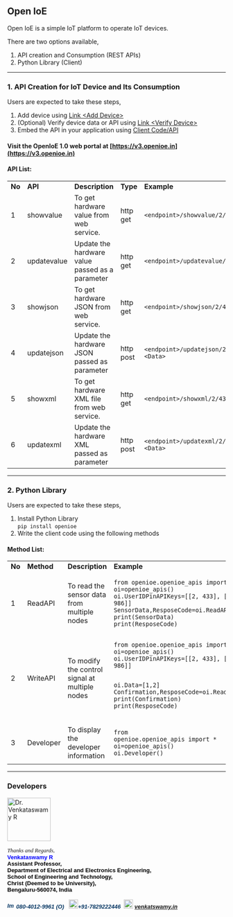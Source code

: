 ## Open IoE

Open IoE is a simple IoT platform to operate IoT devices.

There are two options available,

1.  API creation and Consumption (REST APIs)
2.  Python Library (Client)

---

### 1\. API Creation for IoT Device and Its Consumption

Users are expected to take these steps,

1.  Add device using [Link \<Add Device>](http://gnanodaya.org:8080/openioe/device.jsp)
2.  (Optional) Verify device data or API using [Link \<Verify Device>](http://gnanodaya.org:8080/openioe/console.jsp)
3.  Embed the API in your application using [Client Code/API](http://gnanodaya.org:8080/openioe/embed.jsp)

#### Visit the OpenIoE 1.0 web portal at [https://v3.openioe.in](https://v3.openioe.in)

#### API List:

<table><tbody><tr><td><strong>No</strong></td><td><strong>API</strong></td><td><strong>Description</strong></td><td><strong>Type</strong></td><td><strong>Example</strong></td></tr><tr><td>1</td><td>showvalue</td><td>To get hardware value from web service.</td><td>http get</td><td><pre><code class="language-plaintext">&lt;endpoint&gt;/showvalue/2/433</code></pre></td></tr><tr><td>2</td><td>updatevalue</td><td>Update the hardware value passed as a parameter</td><td>http get</td><td><pre><code class="language-plaintext">&lt;endpoint&gt;/updatevalue/2/433/2</code></pre></td></tr><tr><td>3</td><td>showjson</td><td>To get hardware JSON from web service.</td><td>http get</td><td><pre><code class="language-plaintext">&lt;endpoint&gt;/showjson/2/433</code></pre></td></tr><tr><td>4</td><td>updatejson</td><td>Update the hardware JSON passed as parameter</td><td>http post</td><td><pre><code class="language-plaintext">&lt;endpoint&gt;/updatejson/2/433 &lt;Data&gt;</code></pre></td></tr><tr><td>5</td><td>showxml</td><td>To get hardware XML file from web service.</td><td>http get</td><td><pre><code class="language-plaintext">&lt;endpoint&gt;/showxml/2/433</code></pre></td></tr><tr><td>6</td><td>updatexml</td><td>Update the hardware XML passed as parameter</td><td>http post</td><td><pre><code class="language-plaintext">&lt;endpoint&gt;/updatexml/2/433 &lt;Data&gt;</code></pre></td></tr></tbody></table>

---

### 2\. Python Library

Users are expected to take these steps,

1.  Install Python Library  
    `pip install openioe`
2.  Write the client code using the following methods

#### Method List:

<table><tbody><tr><td><strong>No</strong></td><td><strong>Method</strong></td><td><strong>Description</strong></td><td><strong>Example</strong></td></tr><tr><td>1</td><td>ReadAPI</td><td>To read the sensor data from multiple nodes</td><td><pre><code class="language-python">from openioe.openioe_apis import *
oi=openioe_apis()
oi.UserIDPinAPIKeys=[[2, 433], [3, 986]]
SensorData,ResposeCode=oi.ReadAPI()
print(SensorData)
print(ResposeCode)</code></pre></td></tr><tr><td>2</td><td>WriteAPI</td><td>To modify the control signal at multiple nodes</td><td><pre><code class="language-python">from openioe.openioe_apis import *
oi=openioe_apis()
oi.UserIDPinAPIKeys=[[2, 433], [3, 986]]

oi.Data=[1,2]
Confirmation,ResposeCode=oi.ReadAPI()
print(Confirmation)
print(ResposeCode)</code></pre></td></tr><tr><td>3</td><td>Developer</td><td>To display the developer information</td><td><pre><code class="language-python">from openioe.openioe_apis import *
oi=openioe_apis()
oi.Developer()</code></pre></td></tr></tbody></table>

---

### Developers
<p>
 <img src="https://venkataswamy.in/images/img1.jpg" alt="Dr. Venkataswamy R" width="100"> 
</p>

<div><div dir="ltr"><div style="font-size:small"><i><font face="times new roman, serif">Thanks and Regards</font><font face="arial">,</font></i></div><div style="font-family:arial"><b><font size="2" color="#0000ff"><span></span>Venkataswamy R</font><font size="2"><span></span></font></b></div><div style="font-size:small"><span style="color:rgb(0,0,0)"><font face="trebuchet ms, sans-serif"><b>Assistant Professor,</b></font></span></div><div style="font-size:small"><span style="color:rgb(0,0,0)"><font face="trebuchet ms, sans-serif"><b>Department of Electrical and Electronics Engineering,</b></font></span></div><div style="font-size:small"><span style="color:rgb(0,0,0)"><font face="trebuchet ms, sans-serif"><b>School of Engineering and Technology,<br></b></font></span></div><div style="font-size:small"><span style="color:rgb(0,0,0)"><font face="trebuchet ms, sans-serif"><b>Christ (Deemed to be University),</b></font></span></div><div style="font-size:small"><span style="color:rgb(56,118,29)"><font face="trebuchet ms, sans-serif"><b><span style="color:rgb(0,0,0)">Bengaluru-560074, India</span><br><br></b></font></span></div><div style="font-family:arial;font-size:small"><b style="color:rgb(7,55,99);font-family:'trebuchet ms',sans-serif"><i><img src="https://ci4.googleusercontent.com/proxy/JGrPNyQPabY_rra4ygFQhpV3cMA7ITqb5WxBKVcm5J7nUXsWZgk4oUuqR-1Dso97mGx5TF4OvAWyEvAm6fA0h9EhgVZcO6VnO77JetkXhoxX6-7YrakgsA=s0-d-e1-ft#https://openclipart.org/image/2400px/svg_to_png/262221/phone25.png" alt="Image result for phone icon" style="margin-top:0px" width="17" height="14"> 080-4012-9961 (O)</i></b><font face="trebuchet ms, sans-serif" color="#073763"><b><i>&nbsp;&nbsp; </i></b></font><b style="color:rgb(7,55,99);font-family:'trebuchet ms',sans-serif"><i><img src="https://ci4.googleusercontent.com/proxy/xDyzoCUBYbAyKgjwt27Jl4lkN_6MrkWuk-4BQ2IgMCZEuCMwJLtZjRYqLSrgS6SGWQcpQOVuNmBzqrKJpes9riut82x8hJ1GJVKL=s0-d-e1-ft#http://simpleicon.com/wp-content/uploads/mobile-1.png" style="margin-top:0px" alt="Image result for mobile icon" width="21" height="21">+91-7829222446</i></b><i><b>&nbsp; </b></i><img src="https://lh4.googleusercontent.com/-FqpLVHU8eMw/AAAAAAAAAAI/AAAAAAAAABM/ivbX55TtoV4/photo.jpg" alt="Related image" style="margin-top:0px" width="21" height="21"><span><b style="color:rgb(7,55,99);font-family:'trebuchet ms',sans-serif"><i> <a href="http://venkataswamy.in" target="_blank">venkatswamy.in</a><br><br><br></i></b></span></div></div></div>